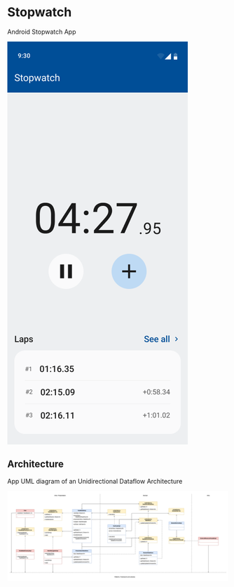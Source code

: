 # Stopwatch

Android Stopwatch App

![App](./docs/assets/images/home-screen.png)

## Architecture

App UML diagram of an Unidirectional Dataflow Architecture

![Architecture Diagram](./docs/assets/images/architecture-diagram.png)
